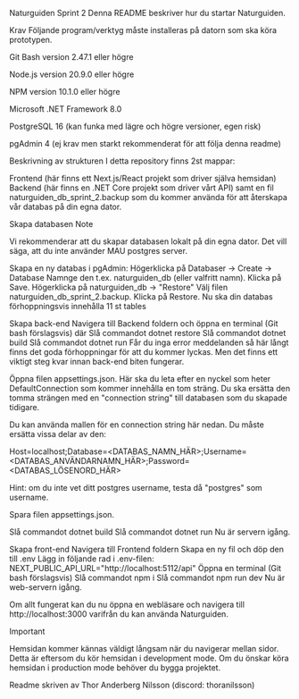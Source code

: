 Naturguiden Sprint 2
Denna README beskriver hur du startar Naturguiden.

Krav
Följande program/verktyg måste installeras på datorn som ska köra prototypen.

Git Bash version 2.47.1 eller högre

Node.js version 20.9.0 eller högre

NPM version 10.1.0 eller högre

Microsoft .NET Framework 8.0

PostgreSQL 16 (kan funka med lägre och högre versioner, egen risk)

pgAdmin 4 (ej krav men starkt rekommenderat för att följa denna readme)

Beskrivning av strukturen
I detta repository finns 2st mappar:

Frontend (här finns ett Next.js/React projekt som driver själva hemsidan)
Backend (här finns en .NET Core projekt som driver vårt API)
samt en fil naturguiden_db_sprint_2.backup som du kommer använda för att återskapa vår databas på din egna dator.

Skapa databasen
Note

Vi rekommenderar att du skapar databasen lokalt på din egna dator. Det vill säga, att du inte använder MAU postgres server.

Skapa en ny databas i pgAdmin:
Högerklicka på Databaser → Create → Database
Namnge den t.ex. naturguiden_db (eller valfritt namn).
Klicka på Save.
Högerklicka på naturguiden_db → "Restore"
Välj filen naturguiden_db_sprint_2.backup.
Klicka på Restore.
Nu ska din databas förhoppningsvis innehålla 11 st tables

Skapa back-end
Navigera till Backend foldern och öppna en terminal (Git bash förslagsvis) där
Slå commandot dotnet restore
Slå commandot dotnet build
Slå commandot dotnet run
Får du inga error meddelanden så här långt finns det goda förhoppningar för att du kommer lyckas. Men det finns ett viktigt steg kvar innan back-end biten fungerar.

Öppna filen appsettings.json. Här ska du leta efter en nyckel som heter DefaultConnection som kommer innehålla en tom sträng. Du ska ersätta den tomma strängen med en "connection string" till databasen som du skapade tidigare.

Du kan använda mallen för en connection string här nedan. Du måste ersätta vissa delar av den:

Host=localhost;Database=<DATABAS_NAMN_HÄR>;Username=<DATABAS_ANVÄNDARNAMN_HÄR>;Password=<DATABAS_LÖSENORD_HÄR>

Hint: om du inte vet ditt postgres username, testa då "postgres" som username.

Spara filen appsettings.json.

Slå commandot dotnet build
Slå commandot dotnet run
Nu är servern igång.

Skapa front-end
Navigera till Frontend foldern
Skapa en ny fil och döp den till .env
Lägg in följande rad i .env-filen: NEXT_PUBLIC_API_URL="http://localhost:5112/api"
Öppna en terminal (Git bash förslagsvis)
Slå commandot npm i
Slå commandot npm run dev
Nu är web-servern igång.

Om allt fungerat kan du nu öppna en webläsare och navigera till http://localhost:3000 varifrån du kan använda Naturguiden.

Important

Hemsidan kommer kännas väldigt långsam när du navigerar mellan sidor. Detta är eftersom du kör hemsidan i development mode. Om du önskar köra hemsidan i production mode behöver du bygga projektet.

Readme skriven av
Thor Anderberg Nilsson (discord: thoranilsson)
